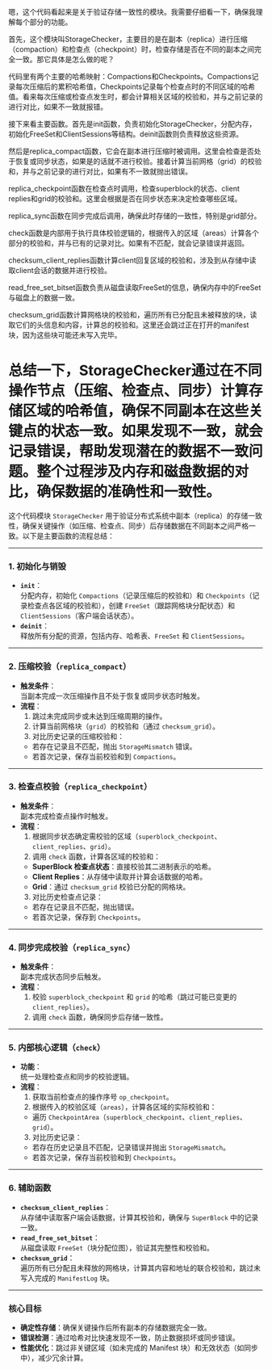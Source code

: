 嗯，这个代码看起来是关于验证存储一致性的模块。我需要仔细看一下，确保我理解每个部分的功能。

首先，这个模块叫StorageChecker，主要目的是在副本（replica）进行压缩（compaction）和检查点（checkpoint）时，检查存储是否在不同的副本之间完全一致。那它具体是怎么做的呢？

代码里有两个主要的哈希映射：Compactions和Checkpoints。Compactions记录每次压缩后的累积哈希值，Checkpoints记录每个检查点时的不同区域的哈希值。看来每次压缩或检查点发生时，都会计算相关区域的校验和，并与之前记录的进行对比，如果不一致就报错。

接下来看主要函数。首先是init函数，负责初始化StorageChecker，分配内存，初始化FreeSet和ClientSessions等结构。deinit函数则负责释放这些资源。

然后是replica_compact函数，它会在副本进行压缩时被调用。这里会检查是否处于恢复或同步状态，如果是的话就不进行校验。接着计算当前网格（grid）的校验和，并与之前记录的进行对比，如果有不一致就抛出错误。

replica_checkpoint函数在检查点时调用，检查superblock的状态、client replies和grid的校验和。这里会根据是否在同步状态来决定检查哪些区域。

replica_sync函数在同步完成后调用，确保此时存储的一致性，特别是grid部分。

check函数是内部用于执行具体校验逻辑的，根据传入的区域（areas）计算各个部分的校验和，并与已有的记录对比。如果有不匹配，就会记录错误并返回。

checksum_client_replies函数计算client回复区域的校验和，涉及到从存储中读取client会话的数据并进行校验。

read_free_set_bitset函数负责从磁盘读取FreeSet的信息，确保内存中的FreeSet与磁盘上的数据一致。

checksum_grid函数计算网格块的校验和，遍历所有已分配且未被释放的块，读取它们的头信息和内容，计算总的校验和。这里还会跳过正在打开的manifest块，因为这些块可能还未写入完毕。

总结一下，StorageChecker通过在不同操作节点（压缩、检查点、同步）计算存储区域的哈希值，确保不同副本在这些关键点的状态一致。如果发现不一致，就会记录错误，帮助发现潜在的数据不一致问题。整个过程涉及内存和磁盘数据的对比，确保数据的准确性和一致性。
================================================
这个代码模块 `StorageChecker` 用于验证分布式系统中副本（replica）的存储一致性，确保关键操作（如压缩、检查点、同步）后存储数据在不同副本之间严格一致。以下是主要函数的流程总结：

---

### **1. 初始化与销毁**
- **`init`**：  
  分配内存，初始化 `Compactions`（记录压缩后的校验和）和 `Checkpoints`（记录检查点各区域的校验和），创建 `FreeSet`（跟踪网格块分配状态）和 `ClientSessions`（客户端会话状态）。
- **`deinit`**：  
  释放所有分配的资源，包括内存、哈希表、`FreeSet` 和 `ClientSessions`。

---

### **2. 压缩校验（`replica_compact`）**
- **触发条件**：  
  当副本完成一次压缩操作且不处于恢复或同步状态时触发。
- **流程**：
  1. 跳过未完成同步或未达到压缩周期的操作。
  2. 计算当前网格块（`grid`）的校验和（通过 `checksum_grid`）。
  3. 对比历史记录的压缩校验和：
    - 若存在记录且不匹配，抛出 `StorageMismatch` 错误。
    - 若首次记录，保存当前校验和到 `Compactions`。

---

### **3. 检查点校验（`replica_checkpoint`）**
- **触发条件**：  
  副本完成检查点操作时触发。
- **流程**：
  1. 根据同步状态确定需校验的区域（`superblock_checkpoint`、`client_replies`、`grid`）。
  2. 调用 `check` 函数，计算各区域的校验和：
    - **SuperBlock 检查点状态**：直接校验其二进制表示的哈希。
    - **Client Replies**：从存储中读取并计算会话数据的哈希。
    - **Grid**：通过 `checksum_grid` 校验已分配的网格块。
  3. 对比历史检查点记录：
    - 若存在记录且不匹配，抛出错误。
    - 若首次记录，保存到 `Checkpoints`。

---

### **4. 同步完成校验（`replica_sync`）**
- **触发条件**：  
  副本完成状态同步后触发。
- **流程**：
  1. 校验 `superblock_checkpoint` 和 `grid` 的哈希（跳过可能已变更的 `client_replies`）。
  2. 调用 `check` 函数，确保同步后存储一致性。

---

### **5. 内部核心逻辑（`check`）**
- **功能**：  
  统一处理检查点和同步的校验逻辑。
- **流程**：
  1. 获取当前检查点的操作序号 `op_checkpoint`。
  2. 根据传入的校验区域（`areas`），计算各区域的实际校验和：
    - 遍历 `CheckpointArea`（`superblock_checkpoint`、`client_replies`、`grid`）。
  3. 对比历史记录：
    - 若存在历史记录且不匹配，记录错误并抛出 `StorageMismatch`。
    - 若首次记录，保存当前校验和到 `Checkpoints`。

---

### **6. 辅助函数**
- **`checksum_client_replies`**：  
  从存储中读取客户端会话数据，计算其校验和，确保与 `SuperBlock` 中的记录一致。
- **`read_free_set_bitset`**：  
  从磁盘读取 `FreeSet`（块分配位图），验证其完整性和校验和。
- **`checksum_grid`**：  
  遍历所有已分配且未释放的网格块，计算其内容和地址的联合校验和，跳过未写入完成的 `ManifestLog` 块。

---

### **核心目标**
- **确定性存储**：确保关键操作后所有副本的存储数据完全一致。
- **错误检测**：通过哈希对比快速发现不一致，防止数据损坏或同步错误。
- **性能优化**：跳过非关键区域（如未完成的 Manifest 块）和无效状态（如同步中），减少冗余计算。